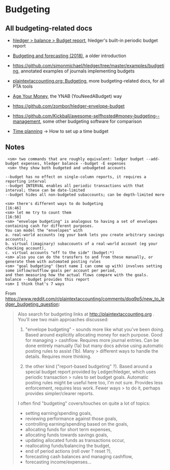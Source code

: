 # Budgeting

<!-- <div class=pagetoc>

<!-- toc -->
<!-- </div> -->

## All budgeting-related docs

- [hledger > balance > Budget report](hledger.md#budget-report), hledger's built-in periodic budget report

- [Budgeting and forecasting (2018)](budgeting-and-forecasting.md), a older introduction

- <https://github.com/simonmichael/hledger/tree/master/examples/budgeting>, annotated examples of journals implementing budgets

- [plaintextaccounting.org: Budgeting](https://github.com/plaintextaccounting/plaintextaccounting/wiki/Budgeting), more budgeting-related docs, for all PTA tools

- [Age Your Money](https://www.youneedabudget.com/guides/age-your-money), the YNAB (YouNeedABudget) way

- <https://github.com/zombor/hledger-envelope-budget>

- <https://github.com/Kickball/awesome-selfhosted#money-budgeting--management>, some other budgeting software for comparison

- [Time planning](time-planning.md#how-to-set-up-a-time-budget) -> How to set up a time budget

## Notes

```
 <sm> two commands that are roughly equivalent: ledger budget --add-budget expenses, hledger balance --budget -E expenses
 <sm> they show both budgeted and unbudgeted accounts            
```

```
--budget has no effect on single-column reports, it requires a reporting interval
--budget INTERVAL enables all periodic transactions with that interval; these can be date-limited
--budget hides all non-budgeted subaccounts; can be depth-limited more
```

```
<sm> there's different ways to do budgeting                     [16:46]
<sm> let me try to count them                                   [16:50]
<sm> "envelope budgeting" is analogous to having a set of envelopes containing cash for different purposes. 
You can model the "envelopes" with 
a. real-world accounts (eg your bank lets you create arbitrary savings accounts), 
b. virtual (imaginary) subaccounts of a real-world account (eg your checking account), 
c. virtual accounts "off to the side" (budget:*)
<sm> also you can do the transfers to and from these manually, or generate them with automated posting rules
<sm> "goal budgeting" (best name I can come up with) involves setting some inflow/outflow goals per account per period, 
and then measuring how the actual flows compare with the goals. balance --budget provides this report
<sm> I think that's 7 ways
```

From <https://www.reddit.com/r/plaintextaccounting/comments/doq9p5/new_to_ledger_budgeting_question>:

> Also search for budgeting links at http://plaintextaccounting.org . You'll see two main approaches discussed:
> 
> 1. "envelope budgeting" - sounds more like what you've been doing. Based around explicitly allocating money for each purpose. Good for managing > cashflow. Requires more journal entries. Can be done entirely manually (1a) but many docs advise using automatic posting rules to assist (1b). Many > different ways to handle the details. Requires more thinking.
> 
> 2. the other kind ("report-based budgeting" ?). Based around a special budget report provided by Ledger/hledger, which uses periodic transaction > rules to set budget goals. Automatic posting rules might be useful here too, I'm not sure. Provides less enforcement, requires less work. Fewer ways > to do it, perhaps provides simpler/clearer reports.
> 
> I often find "budgeting" covers/touches on quite a lot of topics: 
> - setting earning/spending goals, 
> - reviewing performance against those goals, 
> - controlling earning/spending based on the goals, 
> - allocating funds for short term expenses, 
> - allocating funds towards savings goals, 
> - updating allocated funds as transactions occur, 
> - reallocating funds/balancing the budget, 
> - end of period actions (roll over ? reset ?), 
> - forecasting cash balances and managing cashflow, 
> - forecasting income/expenses... 


